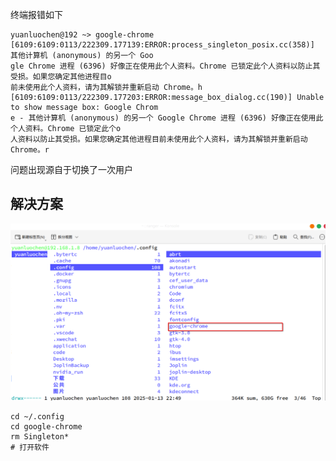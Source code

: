 终端报错如下
```
yuanluochen@192 ~> google-chrome  
[6109:6109:0113/222309.177139:ERROR:process_singleton_posix.cc(358)] 其他计算机 (anonymous) 的另一个 Goo  
gle Chrome 进程 (6396) 好像正在使用此个人资料。Chrome 已锁定此个人资料以防止其受损。如果您确定其他进程目o  
前未使用此个人资料，请为其解锁并重新启动 Chrome。h  
[6109:6109:0113/222309.177203:ERROR:message_box_dialog.cc(190)] Unable to show message box: Google Chrom  
e - 其他计算机 (anonymous) 的另一个 Google Chrome 进程 (6396) 好像正在使用此个人资料。Chrome 已锁定此个o  
人资料以防止其受损。如果您确定其他进程目前未使用此个人资料，请为其解锁并重新启动 Chrome。r
```

问题出现源自于切换了一次用户

## 解决方案

![](../../../resources/Pasted%20image%2020250113224947.png)

```shell
cd ~/.config
cd google-chrome
rm Singleton*
# 打开软件
```
